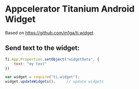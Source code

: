 # Appcelerator Titanium Android Widget

Based on https://github.com/m1ga/ti.widget

## Send text to the widget:
```javascript
Ti.App.Properties.setObject("widgetData", {
	text: "my text"
})

var widget = require("ti.widget");
widget.updateWidgets();		// update widgets
```
